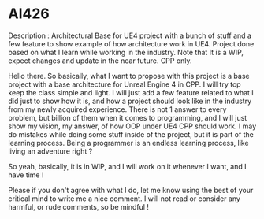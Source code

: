 # AI426
Description : Architectural Base for UE4 project with a bunch of stuff and a few feature to show example of how architecture work in UE4. Project done based on what I learn while working in the industry. Note that It is a WIP, expect changes and update in the near future. CPP only.

Hello there.
So basically, what I want to propose with this project is a base project with a base architecture for Unreal Engine 4 in CPP. I will try top keep the class simple and light.
I will just add a few feature related to what I did just to show how it is, and how a project should look like in the industry from my newly acquired experience.
There is not 1 answer to every problem, but billion of them when it comes to programming, and I will just show my vision, my answer, of how OOP under UE4 CPP should work.
I may do mistakes while doing some stuff inside of the project, but it is part of the learning process. Being a programmer is an endless learning process, like living an adventure right ?

So yeah, basically, it is in WIP, and I will work on it whenever I want, and I have time !

Please if you don't agree with what I do, let me know using the best of your critical mind to write me a nice comment.
I will not read or consider any harmful, or rude comments, so be mindful !
